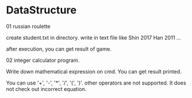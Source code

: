 # DataStructure

01 russian roulette

create student.txt in directory.
write in text file like
Shin 2017
Han 2011
...

after execution, you can get result of game.



02 integer calculator program.

Write down mathematical expression on cmd. You can get result printed.

You can use '+', '-', '*', '/', '(', ')'. other operators are not supported.
It does not check out incorrect equation.
